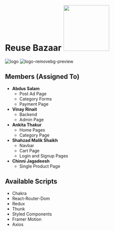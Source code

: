 # Reuse Bazaar                                                                      <img src='https://user-images.githubusercontent.com/101567617/213125852-58bea555-6c3e-40ad-8aa2-cc2bbc271580.png' width=150px />
![logo](https://user-images.githubusercontent.com/101567617/213124916-3eb14779-abbf-4134-a802-ed83dc2d03ed.png)
![logo-removebg-preview](https://user-images.githubusercontent.com/101567617/213125852-58bea555-6c3e-40ad-8aa2-cc2bbc271580.png)

## Members (Assigned To)
* **Abdus Salam**
  * Post Ad Page
  * Category Forms 
  * Payment Page
* **Vinay Rinait**
  * Backend
  * Admin Page
* **Ankita Thakur**
  * Home Pages
  * Category Page
* **Shahzad Malik Shaikh**
  * Navbar
  * Cart Page
  * Login and Signup Pages
* **Chinni Jagadeesh**
  * Single Product Page

## Available Scripts
* Chakra
* React-Router-Dom
* Redux 
* Thunk
* Styled Components
* Framer Motion
* Axios
